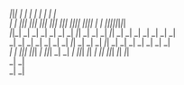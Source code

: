                                                                                                                                  
 _|_|_|    _|                      _|                _|                        _|      _|    _|                  _|      _|      
 _|    _|      _|_|_|    _|_|_|          _|_|_|          _|_|_|      _|_|_|  _|_|_|_|      _|_|_|_|  _|    _|  _|_|_|_|_|_|_|_|  
 _|_|_|    _|  _|    _|  _|    _|  _|  _|_|          _|  _|    _|  _|_|        _|      _|    _|      _|    _|    _|      _|      
 _|        _|  _|    _|  _|    _|  _|      _|_|      _|  _|    _|      _|_|    _|      _|    _|      _|    _|    _|      _|      
 _|        _|  _|_|_|    _|_|_|    _|  _|_|_|        _|  _|    _|  _|_|_|        _|_|  _|      _|_|    _|_|_|      _|_|    _|_|  
               _|        _|                                                                                                      
               _|        _|                                                                                                      
